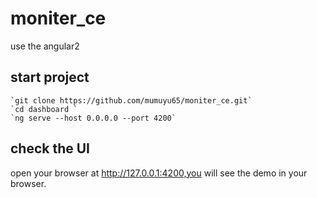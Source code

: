 # moniter_ce
use the angular2

## start project
    `git clone https://github.com/mumuyu65/moniter_ce.git`
    `cd dashboard `
    `ng serve --host 0.0.0.0 --port 4200`

## check the UI
open your browser at http://127.0.0.1:4200,you will see the demo in your browser.
